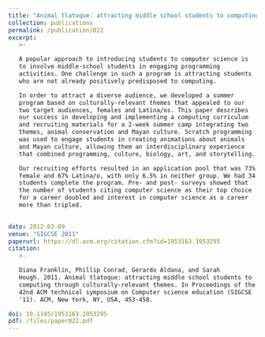 ```yaml
---
title: "Animal tlatoque: attracting middle school students to computing through culturally-relevant themes"
collection: publications
permalink: /publication/022
excerpt:
   >-   

   A popular approach to introducing students to computer science is
   to involve middle-school students in engaging programming
   activities. One challenge in such a program is attracting students
   who are not already positively predisposed to computing.

   In order to attract a diverse audience, we developed a summer
   program based on culturally-relevant themes that appealed to our
   two target audiences, females and Latina/os. This paper describes
   our success in developing and implementing a computing curriculum
   and recruiting materials for a 2-week summer camp integrating two
   themes, animal conservation and Mayan culture. Scratch programming
   was used to engage students in creating animations about animals
   and Mayan culture, allowing them an interdisciplinary experience
   that combined programming, culture, biology, art, and storytelling.

   Our recruiting efforts resulted in an application pool that was 73%
   female and 67% Latina/o, with only 6.5% in neither group. We had 34
   students complete the program. Pre- and post- surveys showed that
   the number of students citing computer science as their top choice
   for a career doubled and interest in computer science as a career
   more than tripled.

   
date: 2012-03-09
venue: "SIGCSE 2011"
paperurl: https://dl.acm.org/citation.cfm?id=1953163.1953295
citation:
   >-

   Diana Franklin, Phillip Conrad, Gerardo Aldana, and Sarah
   Hough. 2011. Animal tlatoque: attracting middle school students to
   computing through culturally-relevant themes. In Proceedings of the
   42nd ACM technical symposium on Computer science education (SIGCSE
   '11). ACM, New York, NY, USA, 453-458. 

doi: 10.1145/1953163.1953295
pdf: /files/paper022.pdf
---
```


